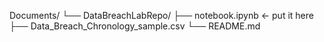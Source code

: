 Documents/
 └── DataBreachLabRepo/
      ├── notebook.ipynb   ← put it here
      ├── Data_Breach_Chronology_sample.csv
      └── README.md
